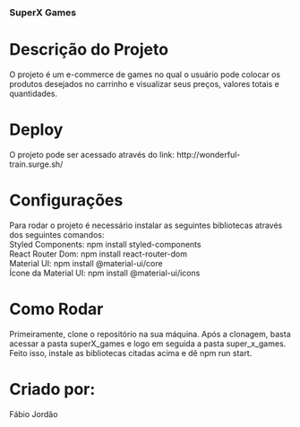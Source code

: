 ### SuperX Games

# Descrição do Projeto

<p>O projeto é um e-commerce de games no qual o usuário pode colocar os produtos desejados no carrinho e visualizar seus preços, valores totais e quantidades.</p>


# Deploy
<p>O projeto pode ser acessado através do link: http://wonderful-train.surge.sh/</p>

# Configurações
<p>Para rodar o projeto é necessário instalar as seguintes bibliotecas através dos seguintes comandos:
  <br>
Styled Components: npm install styled-components
  <br>
React Router Dom: npm install react-router-dom
  <br>
Material UI: npm install @material-ui/core
  <br>
Ícone da Material UI: npm install @material-ui/icons
  <br>
</p>

# Como Rodar
<p>Primeiramente, clone o repositório na sua máquina. Após a clonagem, basta acessar a pasta superX_games e logo em seguida a pasta super_x_games. Feito isso, instale as bibliotecas citadas acima e dê npm run start.</p>

# Criado por:
<p>Fábio Jordão</p>

